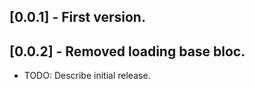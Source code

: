 ## [0.0.1] - First version.
## [0.0.2] - Removed loading base bloc.

* TODO: Describe initial release.
